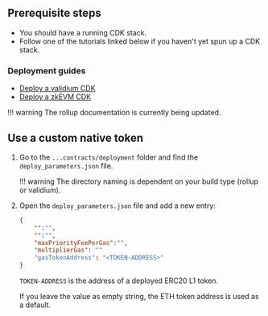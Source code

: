 ## Prerequisite steps

- You should have a running CDK stack. 
- Follow one of the tutorials linked below if you haven't yet spun up a CDK stack.

### Deployment guides

- [Deploy a validium CDK](../get-started/deploy-validium/intro.md)
- [Deploy a zkEVM CDK](../get-started/deploy-rollup/intro.md)

!!! warning
    The rollup documentation is currently being updated.

## Use a custom native token

1. Go to the `...contracts/deployment` folder and find the `deploy_parameters.json` file.

    !!! warning
        The directory naming is dependent on your build type (rollup or validium). 

2. Open the `deploy_parameters.json` file and add a new entry:

    ```json
    {
        "":"",
        "":"",
        "maxPriorityFeePerGas":"",
        "multiplierGas": ""
        "gasTokenAddress": "<TOKEN-ADDRESS>"
    }
    ```

    `TOKEN-ADDRESS` is the address of a deployed ERC20 L1 token.

    If you leave the value as empty string, the ETH token address is used as a default.


</br>
